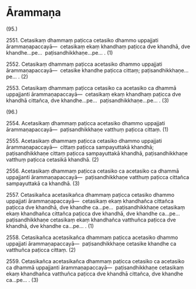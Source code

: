 # Ārammaṇa

(95.)

2551\. Cetasikaṃ dhammaṃ paṭicca cetasiko dhammo uppajjati ārammaṇapaccayā—  cetasikaṃ ekaṃ khandhaṃ paṭicca dve khandhā, dve khandhe…pe…  paṭisandhikkhaṇe…pe… . (1)

2552\. Cetasikaṃ dhammaṃ paṭicca acetasiko dhammo uppajjati ārammaṇapaccayā—  cetasike khandhe paṭicca cittaṃ; paṭisandhikkhaṇe…pe… . (2)

2553\. Cetasikaṃ dhammaṃ paṭicca cetasiko ca acetasiko ca dhammā uppajjanti ārammaṇapaccayā—  cetasikaṃ ekaṃ khandhaṃ paṭicca dve khandhā cittañca, dve khandhe…pe…  paṭisandhikkhaṇe…pe… . (3)

(96.)

2554\. Acetasikaṃ dhammaṃ paṭicca acetasiko dhammo uppajjati ārammaṇapaccayā—  paṭisandhikkhaṇe vatthuṃ paṭicca cittaṃ. (1)

2555\. Acetasikaṃ dhammaṃ paṭicca cetasiko dhammo uppajjati ārammaṇapaccayā—  cittaṃ paṭicca sampayuttakā khandhā; paṭisandhikkhaṇe cittaṃ paṭicca sampayuttakā khandhā, paṭisandhikkhaṇe vatthuṃ paṭicca cetasikā khandhā. (2)

2556\. Acetasikaṃ dhammaṃ paṭicca cetasiko ca acetasiko ca dhammā uppajjanti ārammaṇapaccayā—  paṭisandhikkhaṇe vatthuṃ paṭicca cittañca sampayuttakā ca khandhā. (3)

2557\. Cetasikañca acetasikañca dhammaṃ paṭicca cetasiko dhammo uppajjati ārammaṇapaccayā—  cetasikaṃ ekaṃ khandhañca cittañca paṭicca dve khandhā, dve khandhe ca…pe…  paṭisandhikkhaṇe cetasikaṃ ekaṃ khandhañca cittañca paṭicca dve khandhā, dve khandhe ca…pe…  paṭisandhikkhaṇe cetasikaṃ ekaṃ khandhañca vatthuñca paṭicca dve khandhā, dve khandhe ca…pe… . (1)

2558\. Cetasikañca acetasikañca dhammaṃ paṭicca acetasiko dhammo uppajjati ārammaṇapaccayā—  paṭisandhikkhaṇe cetasike khandhe ca vatthuñca paṭicca cittaṃ. (2)

2559\. Cetasikañca acetasikañca dhammaṃ paṭicca cetasiko ca acetasiko ca dhammā uppajjanti ārammaṇapaccayā—  paṭisandhikkhaṇe cetasikaṃ ekaṃ khandhañca vatthuñca paṭicca dve khandhā cittañca, dve khandhe ca…pe… . (3)
